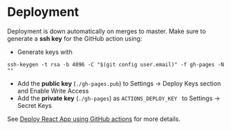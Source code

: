 # Deployment

Deployment is down automatically on merges to master. Make sure to generate a **ssh key** for the GitHub action using:

- Generate keys with

```
ssh-keygen -t rsa -b 4096 -C "$(git config user.email)" -f gh-pages -N ""
```

- Add the **public key** (`./gh-pages.pub`) to Settings -> Deploy Keys section and Enable Write Access
- Add the **private key** (`./gh-pages`) as `ACTIONS_DEPLOY_KEY ` to Settings -> Secret Keys

See [Deploy React App using GitHub actions](https://dev.to/achukka/deploy-react-app-using-github-actions-157d) for more details.
